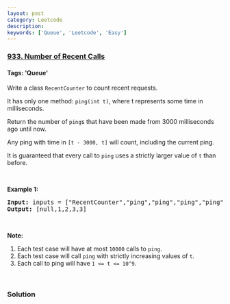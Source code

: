 ```yaml
---
layout: post
category: Leetcode
description: 
keywords: ['Queue', 'Leetcode', 'Easy']
---
```

### [933. Number of Recent Calls](https://leetcode.com/problems/number-of-recent-calls)

#### Tags: 'Queue'

<div class="content__u3I1 question-content__JfgR"><div><p>Write a class <code>RecentCounter</code> to count recent requests.</p>
<p>It has only one method: <code>ping(int t)</code>, where t represents some time in milliseconds.</p>
<p>Return the number of <code>ping</code>s that have been made from 3000 milliseconds ago until now.</p>
<p>Any ping with time in <code>[t - 3000, t]</code> will count, including the current ping.</p>
<p>It is guaranteed that every call to <code>ping</code> uses a strictly larger value of <code>t</code> than before.</p>
<p> </p>
<p><strong>Example 1:</strong></p>
<pre><strong>Input: </strong>inputs = <span id="example-input-1-1">["RecentCounter","ping","ping","ping","ping"]</span>, inputs = <span id="example-input-1-2">[[],[1],[100],[3001],[3002]]</span>
<strong>Output: </strong><span id="example-output-1">[null,1,2,3,3]</span></pre>
<p> </p>
<p><strong>Note:</strong></p>
<ol>
<li>Each test case will have at most <code>10000</code> calls to <code>ping</code>.</li>
<li>Each test case will call <code>ping</code> with strictly increasing values of <code>t</code>.</li>
<li>Each call to ping will have <code>1 &lt;= t &lt;= 10^9</code>.</li>
</ol>
<div>
<p> </p>
</div></div></div>

### Solution

